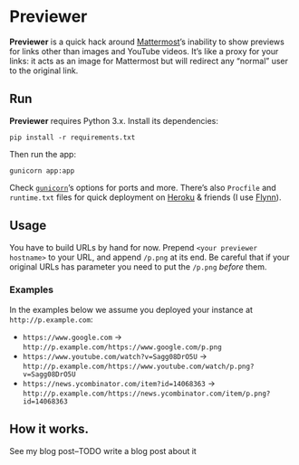 # Previewer

**Previewer** is a quick hack around [Mattermost][]’s inability to show
previews for links other than images and YouTube videos.
It’s like a proxy for your links: it acts as an image for Mattermost but will
redirect any “normal” user to the original link.

## Run

**Previewer** requires Python 3.x. Install its dependencies:

    pip install -r requirements.txt

Then run the app:

    gunicorn app:app

Check [`gunicorn`][Gunicorn]’s options for ports and more. There’s also
`Procfile` and `runtime.txt` files for quick deployment on [Heroku][] &
friends (I use [Flynn][]).

[Flynn]: https://flynn.io/
[Gunicorn]: http://gunicorn.org/
[Heroku]: https://www.heroku.com/
[Mattermost]: https://about.mattermost.com/

## Usage

You have to build URLs by hand for now. Prepend `<your previewer hostname>` to
your URL, and append `/p.png` at its end. Be careful that if your original URLs
has parameter you need to put the `/p.png` *before* them.

### Examples

In the examples below we assume you deployed your instance at
`http://p.example.com`:

* `https://www.google.com` -> `http://p.example.com/https://www.google.com/p.png`
* `https://www.youtube.com/watch?v=Sagg08DrO5U` -> `http://p.example.com/https://www.youtube.com/watch/p.png?v=Sagg08DrO5U`
* `https://news.ycombinator.com/item?id=14068363` -> `http://p.example.com/https://news.ycombinator.com/item/p.png?id=14068363`

## How it works.

See my blog post–TODO write a blog post about it

